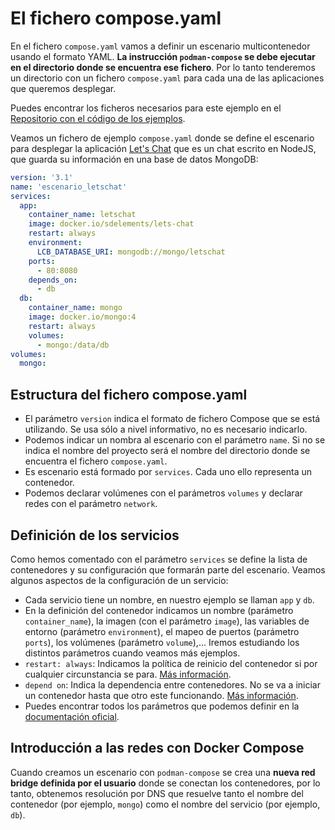 # El fichero compose.yaml

En el fichero `compose.yaml` vamos a definir un escenario multicontenedor usando el formato YAML. **La instrucción `podman-compose` se debe ejecutar en el directorio donde se encuentra ese fichero**. Por lo tanto tenderemos un directorio con un fichero `compose.yaml` para cada una de las aplicaciones que queremos desplegar. 

Puedes encontrar los ficheros necesarios para este ejemplo en el [Repositorio con el código de los ejemplos](...).

Veamos un fichero de ejemplo `compose.yaml` donde se define el escenario para desplegar la aplicación [Let's Chat](https://github.com/sdelements/lets-chat) que es un chat escrito en NodeJS, que guarda su información en una base de datos MongoDB:

```yaml
version: '3.1'
name: 'escenario_letschat'
services:
  app:
    container_name: letschat
    image: docker.io/sdelements/lets-chat
    restart: always
    environment:
      LCB_DATABASE_URI: mongodb://mongo/letschat
    ports:
      - 80:8080
    depends_on:
      - db
  db:
    container_name: mongo
    image: docker.io/mongo:4
    restart: always
    volumes:
      - mongo:/data/db
volumes:
  mongo:
```

## Estructura del fichero compose.yaml

* El parámetro `version` indica el formato de fichero Compose que se está utilizando. Se usa sólo a nivel informativo, no es necesario indicarlo.
* Podemos indicar un nombra al escenario con el parámetro `name`. Si no se indica el nombre del proyecto será el nombre del directorio donde se encuentra el fichero `compose.yaml`.
* Es escenario está formado por `services`. Cada uno ello representa un contenedor.
* Podemos declarar volúmenes con el parámetros `volumes` y declarar redes con el parámetro `network`.

## Definición de los servicios

Como hemos comentado con el parámetro `services` se define la lista de contenedores y su configuración que formarán parte del escenario. Veamos algunos aspectos de la configuración de un servicio:

* Cada servicio tiene un nombre, en nuestro ejemplo se llaman `app` y `db`.
* En la definición del contenedor indicamos un nombre (parámetro `container_name`), la imagen (con el parámetro `image`), las variables de entorno (parámetro `environment`), el mapeo de puertos (parámetro `ports`), los volúmenes (parámetro `volume`),... Iremos estudiando los distintos parámetros cuando veamos más ejemplos.
* `restart: always`: Indicamos la política de reinicio del contenedor si por cualquier circunstancia se para. [Más información](https://github.com/compose-spec/compose-spec/blob/master/05-services.md#restart).
* `depend on`: Indica la dependencia entre contenedores. No se va a iniciar un contenedor hasta que otro este funcionando. [Más información](https://github.com/compose-spec/compose-spec/blob/master/05-services.md#depends_on).
* Puedes encontrar todos los parámetros que podemos definir en la [documentación oficial](https://github.com/compose-spec/compose-spec/blob/master/spec.md).

## Introducción a las redes con Docker Compose

Cuando creamos un escenario con `podman-compose` se crea una **nueva red bridge definida por el usuario** donde se conectan los contenedores, por lo tanto, obtenemos resolución por DNS que resuelve tanto el nombre del contenedor (por ejemplo, `mongo`) como el nombre del servicio (por ejemplo, `db`).

